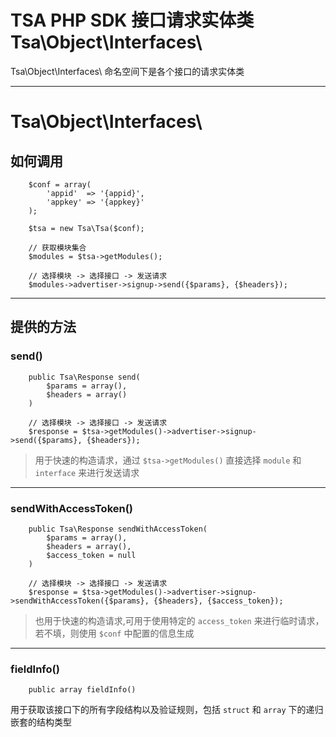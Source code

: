 # TSA PHP SDK 接口请求实体类 Tsa\Object\Interfaces\

Tsa\Object\Interfaces\ 命名空间下是各个接口的请求实体类

---

# Tsa\Object\Interfaces\

## 如何调用

```
    $conf = array(
        'appid'  => '{appid}',
        'appkey' => '{appkey}'
    );

    $tsa = new Tsa\Tsa($conf);

    // 获取模块集合
    $modules = $tsa->getModules();

    // 选择模块 -> 选择接口 -> 发送请求
    $modules->advertiser->signup->send({$params}, {$headers});
```

---

## 提供的方法

### send()

```
    public Tsa\Response send(
        $params = array(),
        $headers = array()
    )
```

```
    // 选择模块 -> 选择接口 -> 发送请求
    $response = $tsa->getModules()->advertiser->signup->send({$params}, {$headers});
```

> 用于快速的构造请求，通过 `$tsa->getModules()` 直接选择 `module` 和 `interface` 来进行发送请求

---

### sendWithAccessToken()

```
    public Tsa\Response sendWithAccessToken(
        $params = array(),
        $headers = array(),
        $access_token = null
    )
```

```
    // 选择模块 -> 选择接口 -> 发送请求
    $response = $tsa->getModules()->advertiser->signup->sendWithAccessToken({$params}, {$headers}, {$access_token});
```

> 也用于快速的构造请求,可用于使用特定的 `access_token` 来进行临时请求，若不填，则使用 `$conf` 中配置的信息生成

---

### fieldInfo()

```
    public array fieldInfo()
```

用于获取该接口下的所有字段结构以及验证规则，包括 `struct` 和 `array` 下的递归嵌套的结构类型

